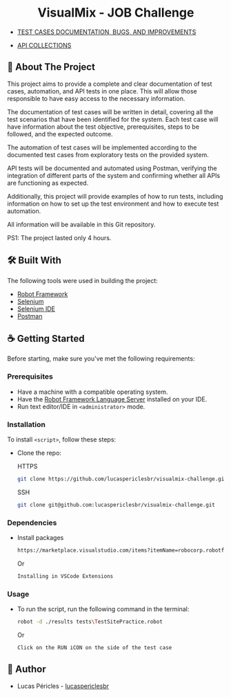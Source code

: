   <h1 align="center">VisualMix - JOB Challenge</h1>
  
* [TEST CASES DOCUMENTATION, BUGS, AND IMPROVEMENTS](https://docs.google.com/document/d/1BF3D5qXr4bXFrikpspo1_IG--bxXBl_k3QFGT4ZsKL0/edit?usp=sharing)

* [API COLLECTIONS](https://drive.google.com/drive/folders/1rHNNXCOAov4uUG4Pr-OFkSdRmbeQUizv?usp=share_link)

<!-- About The Project -->
## 🚀 About The Project

This project aims to provide a complete and clear documentation of test cases, automation, and API tests in one place. This will allow those responsible to have easy access to the necessary information.

The documentation of test cases will be written in detail, covering all the test scenarios that have been identified for the system. Each test case will have information about the test objective, prerequisites, steps to be followed, and the expected outcome.

The automation of test cases will be implemented according to the documented test cases from exploratory tests on the provided system.

API tests will be documented and automated using Postman, verifying the integration of different parts of the system and confirming whether all APIs are functioning as expected.

Additionally, this project will provide examples of how to run tests, including information on how to set up the test environment and how to execute test automation.

All information will be available in this Git repository.

PS1: The project lasted only 4 hours.

<!-- Built With -->
## 🛠 Built With

The following tools were used in building the project:

* [Robot Framework](https://robotframework.org/)
* [Selenium](https://www.selenium.dev/)
* [Selenium IDE](https://www.selenium.dev/selenium-ide/)
* [Postman](https://www.postman.com/)

<!-- Getting Started -->
## ☕ Getting Started

Before starting, make sure you've met the following requirements:

<!-- Prerequisites -->
### Prerequisites

* Have a machine with a compatible operating system.
* Have the [Robot Framework Language Server](https://marketplace.visualstudio.com/items?itemName=robocorp.robotframework-lsp) installed on your IDE.
* Run text editor/IDE in `<administrator>` mode.

<!-- Installation -->
### Installation

To install `<script>`, follow these steps:

* Clone the repo:

  HTTPS
  ```sh
  git clone https://github.com/lucaspericlesbr/visualmix-challenge.git
  ```
  SSH
  ```sh
  git clone git@github.com:lucaspericlesbr/visualmix-challenge.git
  ```

<!-- Dependencies -->
### Dependencies

* Install packages

  ```sh
  https://marketplace.visualstudio.com/items?itemName=robocorp.robotframework-lsp
  ```
   
  Or

  ```sh
  Installing in VSCode Extensions
  ```

<!-- Usage -->
### Usage

* To run the script, run the following command in the terminal:

  ```sh
  robot -d ./results tests\TestSitePractice.robot
  ```
  Or

  ```sh
  Click on the RUN iCON on the side of the test case
  ```

<!-- Authors -->
## 📝 Author

- Lucas Péricles - [lucaspericlesbr](https://github.com/lucaspericlesbr)
